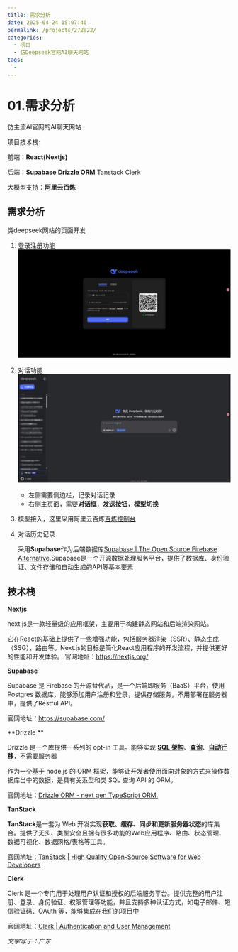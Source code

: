 ```yaml
---
title: 需求分析
date: 2025-04-24 15:07:40
permalink: /projects/272e22/
categories:
  - 项目
  - 仿Deepseek官网AI聊天网站
tags:
  - 
---
```



# 01.需求分析

仿主流AI官网的AI聊天网站

项目技术栈: 

前端：**React(Nextjs)** 

后端：**Supabase** **Drizzle ORM** Tanstack Clerk 

大模型支持：**阿里云百炼**

<!-- more -->   

## 需求分析

类deepseek网站的页面开发

1. 登录注册功能<img src="../../.vuepress/public/blog_images/image-20250424151045109.png" alt="image-20250424151045109" style="zoom:50%;" />

2. 对话功能<img src="../../.vuepress/public/blog_images/image-20250424151317625.png" alt="image-20250424151317625" style="zoom:50%;" />
   - 左侧需要侧边栏，记录对话记录
   - 右侧主页面，需要**对话框**，**发送按钮**，**模型切换**
   
3. 模型接入，这里采用阿里云百炼[百炼控制台](https://bailian.console.aliyun.com/#/home)

4. 对话历史记录

   采用**Supabase**作为后端数据库[Supabase | The Open Source Firebase Alternative](https://supabase.com/)‌.Supabase‌是一个开源数据处理服务平台，提供了数据库、身份验证、文件存储和自动生成的API等基本要素

## 技术栈

**Nextjs**

next.js是一款轻量级的应用框架，主要用于构建静态网站和后端渲染网站。

它在React的基础上提供了一些增强功能，包括服务器渲染（SSR）、静态生成（SSG）、路由等。Next.js的目标是简化React应用程序的开发流程，并提供更好的性能和开发体验。
官网地址：https://nextjs.org/

**Supabase** 

Supabase 是 Firebase 的开源替代品，是一个后端即服务（BaaS）平台，使用 Postgres 数据库，能够添加用户注册和登录，提供存储服务，不用部署在服务器中，提供了Restful API。

官网地址：https://supabase.com/

**Drizzle **

Drizzle 是一个库提供一系列的 opt-in 工具。能够实现 **[SQL 架构](https://orm.drizzle.team/docs/sql-schema-declaration)**、**[查询](https://orm.drizzle.team/docs/select)**、**[自动迁移](https://orm.drizzle.team/docs/migrations)**，不需要服务器

作为一个基于 node.js 的 ORM 框架，能够让开发者使用面向对象的方式来操作数据库当中的数据，是具有关系型和类 SQL 查询 API 的 ORM。

官网地址：[Drizzle ORM - next gen TypeScript ORM.](https://orm.drizzle.team/)

**TanStack**

**TanStack**是一套为 Web 开发实现**获取、缓存、同步和更新服务器状态**的库集合。提供了无头、类型安全且拥有很多功能的Web应用程序、路由、状态管理、数据可视化、数据网格/表格等工具。

官网地址：[TanStack | High Quality Open-Source Software for Web Developers](https://tanstack.com/)

**Clerk**

Clerk 是一个专门用于处理用户认证和授权的后端服务平台。提供完整的用户注册、登录、身份验证、权限管理等功能，并且支持多种认证方式，如电子邮件、短信验证码、OAuth 等，能够集成在我们的项目中

官网地址：[Clerk | Authentication and User Management](https://clerk.com/)

*文字写于：广东*